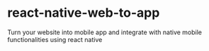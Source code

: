 # react-native-web-to-app
Turn your website into mobile app and integrate with native mobile functionalities using react native
